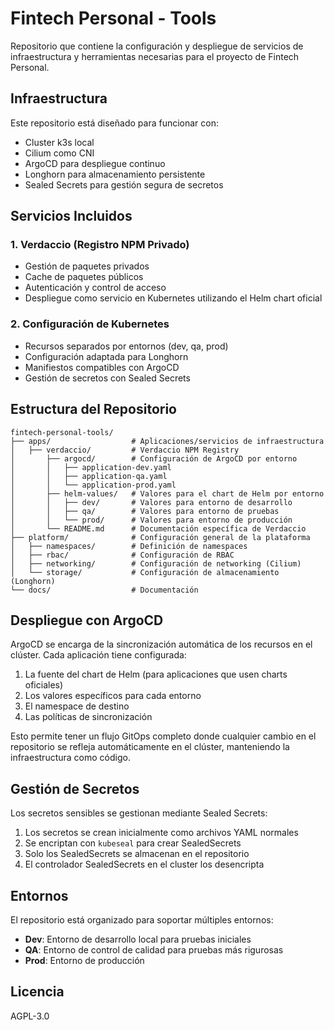 # Fintech Personal - Tools

Repositorio que contiene la configuración y despliegue de servicios de infraestructura y herramientas necesarias para el proyecto de Fintech Personal.

## Infraestructura

Este repositorio está diseñado para funcionar con:
- Cluster k3s local
- Cilium como CNI
- ArgoCD para despliegue continuo
- Longhorn para almacenamiento persistente
- Sealed Secrets para gestión segura de secretos

## Servicios Incluidos

### 1. Verdaccio (Registro NPM Privado)
- Gestión de paquetes privados
- Cache de paquetes públicos
- Autenticación y control de acceso
- Despliegue como servicio en Kubernetes utilizando el Helm chart oficial

### 2. Configuración de Kubernetes
- Recursos separados por entornos (dev, qa, prod)
- Configuración adaptada para Longhorn
- Manifiestos compatibles con ArgoCD
- Gestión de secretos con Sealed Secrets

## Estructura del Repositorio

```
fintech-personal-tools/
├── apps/                  # Aplicaciones/servicios de infraestructura
│   ├── verdaccio/         # Verdaccio NPM Registry
│       ├── argocd/        # Configuración de ArgoCD por entorno
│       │   ├── application-dev.yaml
│       │   ├── application-qa.yaml
│       │   └── application-prod.yaml
│       ├── helm-values/   # Valores para el chart de Helm por entorno
│       │   ├── dev/       # Valores para entorno de desarrollo
│       │   ├── qa/        # Valores para entorno de pruebas
│       │   └── prod/      # Valores para entorno de producción
│       └── README.md      # Documentación específica de Verdaccio
├── platform/              # Configuración general de la plataforma
│   ├── namespaces/        # Definición de namespaces
│   ├── rbac/              # Configuración de RBAC
│   ├── networking/        # Configuración de networking (Cilium)
│   └── storage/           # Configuración de almacenamiento (Longhorn)
└── docs/                  # Documentación
```

## Despliegue con ArgoCD

ArgoCD se encarga de la sincronización automática de los recursos en el clúster. Cada aplicación tiene configurada:

1. La fuente del chart de Helm (para aplicaciones que usen charts oficiales)
2. Los valores específicos para cada entorno
3. El namespace de destino
4. Las políticas de sincronización

Esto permite tener un flujo GitOps completo donde cualquier cambio en el repositorio se refleja automáticamente en el clúster, manteniendo la infraestructura como código.

## Gestión de Secretos

Los secretos sensibles se gestionan mediante Sealed Secrets:

1. Los secretos se crean inicialmente como archivos YAML normales
2. Se encriptan con `kubeseal` para crear SealedSecrets
3. Solo los SealedSecrets se almacenan en el repositorio
4. El controlador SealedSecrets en el cluster los desencripta

## Entornos

El repositorio está organizado para soportar múltiples entornos:

- **Dev**: Entorno de desarrollo local para pruebas iniciales
- **QA**: Entorno de control de calidad para pruebas más rigurosas
- **Prod**: Entorno de producción

## Licencia

AGPL-3.0
